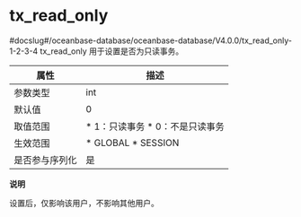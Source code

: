 tx_read_only 
=================================
#docslug#/oceanbase-database/oceanbase-database/V4.0.0/tx_read_only-1-2-3-4
tx_read_only 用于设置是否为只读事务。


| **属性**  |                                                   **描述**                                                    |
|---------|-------------------------------------------------------------------------------------------------------------|
| 参数类型    | int                                                                                                         |
| 默认值     | 0                                                                                                           |
| 取值范围    | * 1：只读事务   * 0：不是只读事务    |
| 生效范围    | * GLOBAL   * SESSION     |
| 是否参与序列化 | 是                                                                                                           |


**说明**



设置后，仅影响该用户，不影响其他用户。
